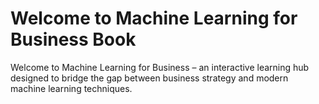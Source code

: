 # Welcome to Machine Learning for Business Book

Welcome to Machine Learning for Business – an interactive learning hub designed to bridge the gap between business strategy and modern machine learning techniques.

```{tableofcontents}
```
